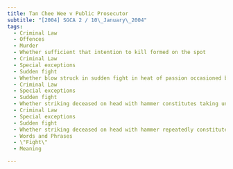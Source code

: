 ```yaml
---
title: Tan Chee Wee v Public Prosecutor 
subtitle: "[2004] SGCA 2 / 10\_January\_2004"
tags:
  - Criminal Law
  - Offences
  - Murder
  - Whether sufficient that intention to kill formed on the spot
  - Criminal Law
  - Special exceptions
  - Sudden fight
  - Whether blow struck in sudden fight in heat of passion occasioned by sudden quarrel
  - Criminal Law
  - Special exceptions
  - Sudden fight
  - Whether striking deceased on head with hammer constitutes taking undue advantage
  - Criminal Law
  - Special exceptions
  - Sudden fight
  - Whether striking deceased on head with hammer repeatedly constitutes acting in cruel or unusual manner
  - Words and Phrases
  - \"Fight\"
  - Meaning

---
```



